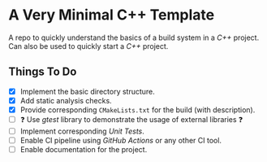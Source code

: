 # A Very Minimal C++ Template

A repo to quickly understand the basics of a build system in a _C++_ project.
Can also be used to quickly start a _C++_ project.

## Things To Do

- [x] Implement the basic directory structure.
- [x] Add static analysis checks.
- [x] Provide corresponding `CMakeLists.txt` for the build (with description).
- [ ] :question: Use _gtest_ library to demonstrate the usage of external libraries :question:
- [ ] Implement corresponding _Unit Tests_.
- [ ] Enable CI pipeline using _GitHub Actions_ or any other CI tool.
- [ ] Enable documentation for the project.
